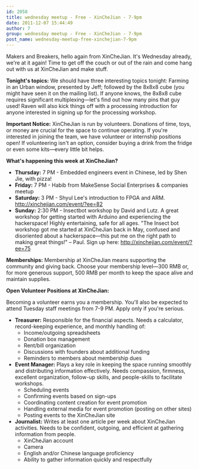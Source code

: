 ```yaml
---
id: 2058
title: wednesday meetup - Free - XinCheJian - 7-9pm
date: 2011-12-07 15:44:49
author: 7
group: wednesday meetup - Free - XinCheJian - 7-9pm
post_name: wednesday-meetup-free-xinchejian-7-9pm
---
```


Makers and Breakers, hello again from XinCheJian. It's Wednesday already, we're at it again! Time to get off the couch or out of the rain and come hang out with us at XinCheJian and make stuff.

**Tonight's topics:** We should have three interesting topics tonight: Farming in an Urban window, presented by Jeff; followed by the 8x8x8 cube (you might have seen it on the mailing list).  If anyone knows, the 8x8x8 cube requires significant multiplexing—let's find out how many pins that guy used!  Raven will also kick things off with a processing introduction for anyone interested in signing up for the processing workshop.

**Important Notice:** XinCheJian is run by volunteers.  Donations of time, toys, or money are crucial for the space to continue operating. If you're interested in joining the team, we have volunteer or internship positions open!  If volunteering isn't an option, consider buying a drink from the fridge or even some kits—every little bit helps.

**What's happening this week at XinCheJian?**

* **Thursday:** 7 PM - Embedded engineers event in Chinese, led by Shen Jie, with pizza!
* **Friday:** 7 PM - Habib from MakeSense Social Enterprises & companies meetup
* **Saturday:** 3 PM - Shyul Lee's introduction to FPGA and ARM. <http://xinchejian.com/event/?ee=82>
* **Sunday:** 2:30 PM - Insectbot workshop by David and Lutz. A great workshop for getting started with Arduino and experiencing the hackerspace! Highly entertaining, safe for all ages.  "The Insect bot workshop got me started at XinCheJian back in May, confused and disoriented about a hackerspace—this put me on the right path to making great things!" – Paul. Sign up here: <http://xinchejian.com/event/?ee=75>

**Memberships:** Membership at XinCheJian means supporting the community and giving back. Choose your membership level—300 RMB or, for more generous support, 500 RMB per month to keep the space alive and maintain supplies.

**Open Volunteer Positions at XinCheJian:**

Becoming a volunteer earns you a membership.  You'll also be expected to attend Tuesday staff meetings from 7-9 PM.  Apply only if you're serious.

* **Treasurer:** Responsible for the financial aspects. Needs a calculator, record-keeping experience, and monthly handling of:
    * Income/outgoing spreadsheets
    * Donation box management
    * Rent/bill organization
    * Discussions with founders about additional funding
    * Reminders to members about membership dues
* **Event Manager:** Plays a key role in keeping the space running smoothly and distributing information effectively.  Needs compassion, firmness, excellent organization, follow-up skills, and people-skills to facilitate workshops.
    * Scheduling events
    * Confirming events based on sign-ups
    * Coordinating content creation for event promotion
    * Handling external media for event promotion (posting on other sites)
    * Posting events to the XinCheJian site
* **Journalist:** Writes at least one article per week about XinCheJian activities. Needs to be confident, outgoing, and efficient at gathering information from people.
    * XinCheJian account
    * Camera
    * English and/or Chinese language proficiency
    * Ability to gather information quickly and respectfully
